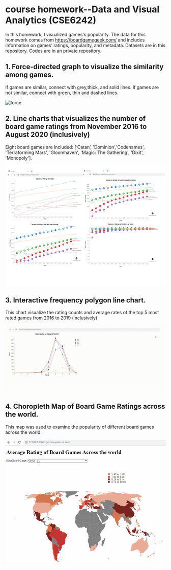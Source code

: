 # course homework--Data and Visual Analytics (CSE6242)
In this homework, I visualized games's popularity. The data for this homework comes from https://boardgamegeek.com/ and
includes information on games’ ratings, popularity, and metadata. Datasets are in this repository. Codes are in an private repository. 



## 1. Force-directed graph to visualize the similarity among games. 
If games are similar, connect with grey,thick, and solid lines.
If games are not similar, connect with green, thin and dashed lines. 

![force](gif/forcevideo.gif)

## 2. Line charts that visualizes the number of board game ratings from November 2016 to August 2020 (inclusively)
Eight board games are included: [‘Catan’, 'Dominion','Codenames', 'Terraforming Mars', 'Gloomhaven', 'Magic: The Gathering', 'Dixit', 'Monopoly'].

![line](gif/linechart.png)

## 3. Interactive frequency polygon line chart.
This chart visualize the rating counts and average rates of the top 5 most rated games from 2016 to 2019 (inclusively)

![interactive](gif/interactive_line.gif)

## 4. Choropleth Map of Board Game Ratings across the world.
This map was used to examine the popularity of different board games across the world.

![map](gif/map.gif)
